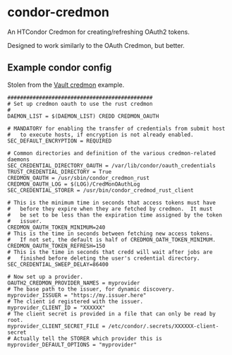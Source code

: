 # condor-credmon
An HTCondor Credmon for creating/refreshing OAuth2 tokens.

Designed to work similarly to the OAuth Credmon, but better.

## Example condor config

Stolen from the [Vault credmon](https://github.com/htcondor/htcondor/blob/main/src/condor_credd/condor_credmon_oauth/examples/config/condor/40-vault-credmon.conf) example.

```
##############################################
# Set up credmon oauth to use the rust credmon
#
DAEMON_LIST = $(DAEMON_LIST) CREDD CREDMON_OAUTH

# MANDATORY for enabling the transfer of credentials from submit host
#   to execute hosts, if encryption is not already enabled.
SEC_DEFAULT_ENCRYPTION = REQUIRED

# Common directories and definition of the various credmon-related daemons
SEC_CREDENTIAL_DIRECTORY_OAUTH = /var/lib/condor/oauth_credentials
TRUST_CREDENTIAL_DIRECTORY = True
CREDMON_OAUTH = /usr/sbin/condor_credmon_rust
CREDMON_OAUTH_LOG = $(LOG)/CredMonOAuthLog
SEC_CREDENTIAL_STORER = /usr/bin/condor_credmod_rust_client

# This is the minimum time in seconds that access tokens must have
#   before they expire when they are fetched by credmon.  It must
#   be set to be less than the expiration time assigned by the token
#   issuer.
CREDMON_OAUTH_TOKEN_MINIMUM=240
# This is the time in seconds between fetching new access tokens.
#   If not set, the default is half of CREDMON_OATH_TOKEN_MINIMUM.
CREDMON_OAUTH_TOKEN_REFRESH=150
# This is the time in seconds that credd will wait after jobs are
#   finished before deleting the user's credential directory.
SEC_CREDENTIAL_SWEEP_DELAY=86400

# Now set up a provider.
OAUTH2_CREDMON_PROVIDER_NAMES = myprovider
# The base path to the issuer, for dynamic discovery.
myprovider_ISSUER = "https://my.issuer.here"
# The client id registered with the issuer.
myprovider_CLIENT_ID = "XXXXXX"
# The client secret is provided in a file that can only be read by root.
myprovider_CLIENT_SECRET_FILE = /etc/condor/.secrets/XXXXXX-client-secret
# Actually tell the STORER which provider this is
myprovider_DEFAULT_OPTIONS = "myprovider"
```
